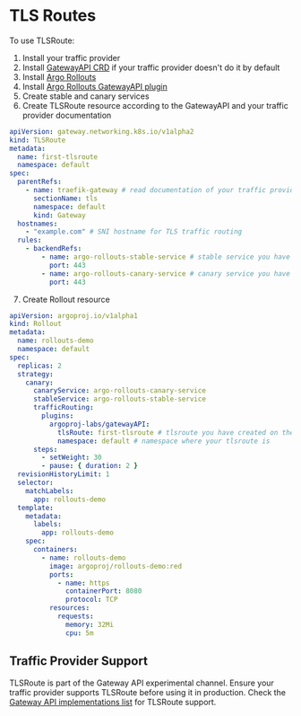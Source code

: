 # TLS Routes

To use TLSRoute:

1. Install your traffic provider
2. Install [GatewayAPI CRD](https://gateway-api.sigs.k8s.io/guides/#installing-gateway-api) if your traffic provider doesn't do it by default
3. Install [Argo Rollouts](https://argoproj.github.io/argo-rollouts/installation/)
4. Install [Argo Rollouts GatewayAPI plugin](../installation.md)
5. Create stable and canary services
6. Create TLSRoute resource according to the GatewayAPI and your traffic provider documentation
```yaml
apiVersion: gateway.networking.k8s.io/v1alpha2
kind: TLSRoute
metadata:
  name: first-tlsroute
  namespace: default
spec:
  parentRefs:
    - name: traefik-gateway # read documentation of your traffic provider to understand what you need to specify here
      sectionName: tls
      namespace: default
      kind: Gateway
  hostnames:
    - "example.com" # SNI hostname for TLS traffic routing
  rules:
    - backendRefs:
        - name: argo-rollouts-stable-service # stable service you have created on the 5th step
          port: 443
        - name: argo-rollouts-canary-service # canary service you have created on the 5th step
          port: 443
```
7. Create Rollout resource
```yaml
apiVersion: argoproj.io/v1alpha1
kind: Rollout
metadata:
  name: rollouts-demo
  namespace: default
spec:
  replicas: 2
  strategy:
    canary:
      canaryService: argo-rollouts-canary-service
      stableService: argo-rollouts-stable-service
      trafficRouting:
        plugins:
          argoproj-labs/gatewayAPI:
            tlsRoute: first-tlsroute # tlsroute you have created on the 6th step
            namespace: default # namespace where your tlsroute is
      steps:
        - setWeight: 30
        - pause: { duration: 2 }
  revisionHistoryLimit: 1
  selector:
    matchLabels:
      app: rollouts-demo
  template:
    metadata:
      labels:
        app: rollouts-demo
    spec:
      containers:
        - name: rollouts-demo
          image: argoproj/rollouts-demo:red
          ports:
            - name: https
              containerPort: 8080
              protocol: TCP
          resources:
            requests:
              memory: 32Mi
              cpu: 5m
```

## Traffic Provider Support

TLSRoute is part of the Gateway API experimental channel. Ensure your traffic provider supports TLSRoute before using it in production. Check the [Gateway API implementations list](https://gateway-api.sigs.k8s.io/implementations/) for TLSRoute support.
